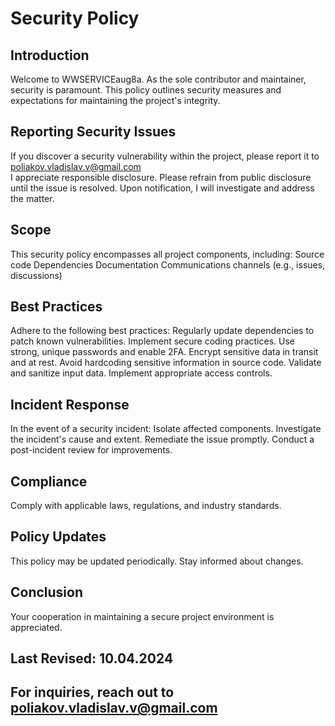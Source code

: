 # Security Policy

## Introduction

Welcome to WWSERVICEaug8a. As the sole contributor and maintainer, security is paramount. 
This policy outlines security measures and expectations for maintaining the project's integrity.

## Reporting Security Issues

If you discover a security vulnerability within the project, please report it to poliakov.vladislav.v@gmail.com  
I appreciate responsible disclosure. Please refrain from public disclosure until the issue is resolved. 
Upon notification, I will investigate and address the matter.

## Scope

This security policy encompasses all project components, including:
Source code
Dependencies
Documentation
Communications channels (e.g., issues, discussions)

## Best Practices

Adhere to the following best practices:
Regularly update dependencies to patch known vulnerabilities.
Implement secure coding practices.
Use strong, unique passwords and enable 2FA.
Encrypt sensitive data in transit and at rest.
Avoid hardcoding sensitive information in source code.
Validate and sanitize input data.
Implement appropriate access controls.

## Incident Response

In the event of a security incident:
Isolate affected components.
Investigate the incident's cause and extent.
Remediate the issue promptly.
Conduct a post-incident review for improvements.

## Compliance

Comply with applicable laws, regulations, and industry standards.

## Policy Updates

This policy may be updated periodically. Stay informed about changes.

## Conclusion

Your cooperation in maintaining a secure project environment is appreciated.

## Last Revised: 10.04.2024

## For inquiries, reach out to poliakov.vladislav.v@gmail.com  
